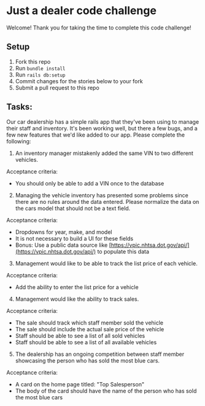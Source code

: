 # Just a dealer code challenge

Welcome!  Thank you for taking the time to complete this code challenge!

## Setup
1. Fork this repo
1. Run `bundle install`
1. Run `rails db:setup`
1. Commit changes for the stories below to your fork
1. Submit a pull request to this repo

## Tasks:

Our car dealership has a simple rails app that they've been using to manage their staff and inventory. It's been working well, but there a few bugs, and a few new features that we'd like added to our app. Please complete the following:

1. An inventory manager mistakenly added the same VIN to two different vehicles. 

  Acceptance criteria:
  * You should only be able to add a VIN once to the database

2. Managing the vehicle inventory has presented some problems since there are no rules around the data entered. Please normalize the data on the cars model that should not be a text field.

  Acceptance criteria:
  * Dropdowns for year, make, and model
  * It is not necessary to build a UI for these fields
  * Bonus: Use a public data source like [https://vpic.nhtsa.dot.gov/api/](https://vpic.nhtsa.dot.gov/api/) to populate this data


3. Management would like to be able to track the list price of each vehicle.

  Acceptance criteria:
  * Add the ability to enter the list price for a vehicle

4. Management would like the ability to track sales.

  Acceptance criteria:
  * The sale should track which staff member sold the vehicle
  * The sale should include the actual sale price of the vehicle
  * Staff should be able to see a list of all sold vehicles
  * Staff should be able to see a list of all available vehicles

5. The dealership has an ongoing competition between staff member showcasing the person who has sold the most blue cars.

  Acceptance criteria:
  * A card on the home page titled: "Top Salesperson"
  * The body of the card should have the name of the person who has sold the most blue cars
